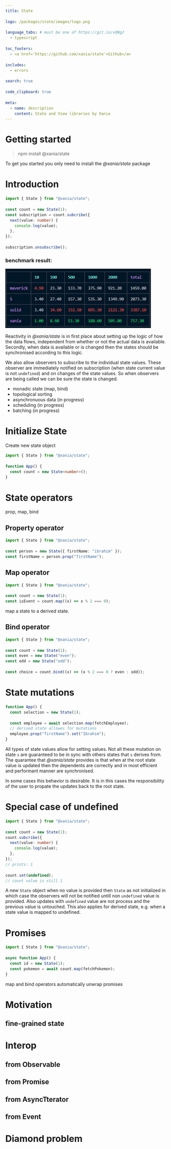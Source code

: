 ```yaml
---
title: State

logo: /packages/state/images/logo.png

language_tabs: # must be one of https://git.io/vQNgJ
  - typescript

toc_footers:
  - <a href='https://github.com/xania/state'>Github</a>

includes:
  - errors

search: true

code_clipboard: true

meta:
  - name: description
    content: State and View libraries by Xania
---
```


# Getting started

> npm install @xania/state

To get you started you only need to install the _@xania/state_ package

# Introduction

```typescript
import { State } from "@xania/state";

const count = new State(1);
const subscription = count.subcribe({
  next(value: number) {
    console.log(value);
  },
});

subscription.unsubscribe();
```

### benchmark result:

![benchmark results](./images/benchmark-results.png)

Reactivity in _@xania/state_ is in first place about setting up the logic of how the data flows, independent from whether or not the actual data is available. Secondly, when data is available or is changed then the states should be synchronised according to this logic.

We also allow observers to subscribe to the individual state values. These observer are immediately notified on subscription (when state current value is not `undefined`) and on changes of the state values. So when observers are being called we can be sure the state is changed.

- monadic state (map, bind)
- topological sorting
- asynchronuous data (in progress)
- scheduling (in progress)
- batching (in progress)

# Initialize State

Create new state object

```typescript
import { State } from "@xania/state";

function App() {
  const count = new State<number>();
}
```

# State operators

prop, map, bind

## Property operator

```typescript
import { State } from "@xania/state";

const person = new State({ firstName: "ibrahim" });
const firstName = person.prop("firstName");
```

## Map operator

```typescript
import { State } from "@xania/state";

const count = new State(1);
const isEvent = count.map((x) => x % 2 === 0);
```

map a state to a derived state.

## Bind operator

```typescript
import { State } from "@xania/state";

const count = new State(1);
const even = new State("even");
const odd = new State("odd");

const choice = count.bind((x) => (x % 2 === 0 ? even : odd));
```

<!-- <aside class="notice">
</aside> -->

<!-- <aside class="success">
Remember — a happy kitten is an authenticated kitten!
</aside> -->

# State mutations

```typescript
function App() {
  const selection = new State(1);

  const employee = await selection.map(fetchEmployee);
  // derived state allowes for mutations
  employee.prop("firstName").set("Ibrahim");
}
```

All types of state values allow for setting values. Not all these mutation on state `s` are guaranteed to be in sync with others states that `s` derives from. The quarantee that _@xania/state_ provides is that when at the root state value is updated then the dependents are correctly and in most efficient and performant manner are synchronised.

In some cases this behavior is desirable. It is in this cases the responsibility of the user to propate the updates back to the root state.

# Special case of undefined

```typescript
import { State } from "@xania/state";

const count = new State(1);
count.subcribe({
  next(value: number) {
    console.log(value);
  },
});
// prints: 1

count.set(undefined);
// count value is still 1
```

A new `State` object when no value is provided then `State` as not initialized in which case the observers will not be notified untill non `undefined` value is provided. Also updates with `undefined` value are not process and the previous value is untouched.
This also applies for derived state, e.g. when a state value is mapped to undefined.

# Promises

```typescript
import { State } from "@xania/state";

async function App() {
  const id = new State(1);
  const pokemon = await count.map(fetchPokemon);
}
```

map and bind operators automatically unwrap promises

# Motivation

## fine-grained state

# Interop

## from Observable

## from Promise

## from AsyncTterator

## from Event

# Diamond problem

